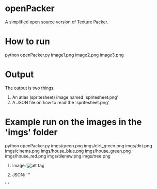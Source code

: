 # openPacker
A simplified open source version of Texture Packer.

# How to run
python openPacker.py image1.png image2.png image3.png

# Output
The output is two things:
1) An atlas (spritesheet) image named 'spritesheet.png'
2) A JSON file on how to read the 'spritesheet.png'


# Example run on the images in the 'imgs' folder
python openPacker.py imgs/green.png imgs/dirt_green.png imgs/dirt.png imgs/cinema.png imgs/house_blue.png imgs/house_green.png imgs/house_red.png imgs/tilenew.png imgs/tree.png

1) Image:
![alt tag](link)

2) JSON:
'''

'''

